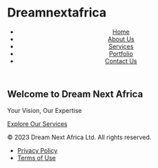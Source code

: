 # Dreamnextafrica
<!DOCTYPE html>
<html lang="en">
<head>
  <meta charset="UTF-8">
  <meta name="viewport" content="width=device-width, initial-scale=1.0">
  <link rel="stylesheet" href="styles.css">
  <title>Dream Next Africa </title>
</head>
<body>
  <header>
    <nav>
      <ul>
        <li><a href="#home">Home</a></li>
        <li><a href="#about">About Us</a></li>
        <li><a href="#services">Services</a></li>
        <li><a href="#portfolio">Portfolio</a></li>
        <li><a href="#contact">Contact Us</a></li>
      </ul>
    </nav>
  </header>
  
  <section id="home">
    <div class="hero">
      <h1>Welcome to Dream Next Africa </h1>
      <p>Your Vision, Our Expertise</p>
      <a href="#services" class="cta-button">Explore Our Services</a>
    </div>
  </section>

  <!-- Other sections would go here -->

  <footer>
    <div class="footer-content">
      <p>&copy; 2023 Dream Next Africa Ltd. All rights reserved.</p>
      <ul>
        <li><a href="#">Privacy Policy</a></li>
        <li><a href="#">Terms of Use</a></li>
      </ul>
    </div>
  </footer>
</body>
</html>
